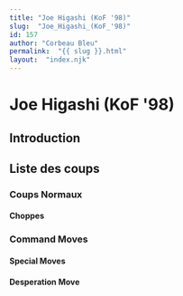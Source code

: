 ```yaml
---
title: "Joe Higashi (KoF '98)"
slug:  "Joe_Higashi_(KoF_'98)"
id: 157
author: "Corbeau Bleu"
permalink:  "{{ slug }}.html"
layout:  "index.njk"
---
```


# Joe Higashi (KoF '98)

## Introduction

## Liste des coups

### Coups Normaux

#### Choppes

### Command Moves

#### Special Moves

#### Desperation Move
